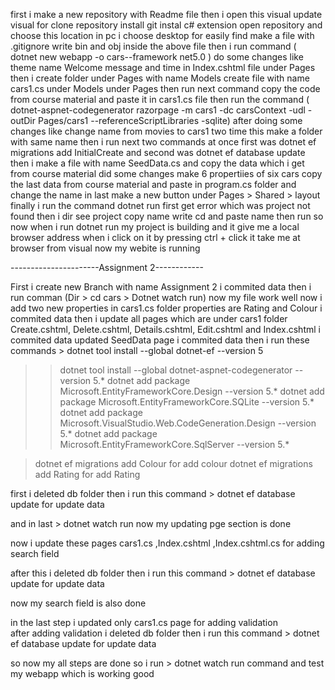 first i make a new repository with Readme file
then i open this visual
update visual
for clone repository
install git
instal c# extension
open repository and choose this location in pc i choose desktop for easily find
make a file with .gitignore
write bin and obj inside the above file
then i run command ( dotnet new webapp -o cars--framework net5.0 )
do some changes like theme name Welcome message and time in Index.cshtml file under Pages
then i create folder under Pages with name Models 
create file with name cars1.cs under Models under Pages
then run next command
copy the code from course material and paste it in cars1.cs file
then run the command ( dotnet-aspnet-codegenerator razorpage -m cars1 -dc carsContext -udl -outDir Pages/cars1 --referenceScriptLibraries -sqlite) after doing some changes like change name from movies to cars1 two time
this make a folder with same name
then i run next two commands at once first was dotnet ef migrations add InitialCreate and second was dotnet ef database update
then i make a file with name SeedData.cs and copy the data which i get from course material
did some changes make 6 propertiies of six cars
copy the last data from course material and paste in program.cs folder and change the name
in last make a new button under Pages > Shared > layout 
finally i run the command dotnet run
first get error which was project not found
then i dir see project 
copy name write cd and paste name then run
so now when i run dotnet run my project is building and it give me a local browser address
when i click on it by pressing ctrl + click it take me at browser from visual
now my webite is running

----------------------Assignment 2------------

First i create new Branch with name Assignment 2
i commited data
then i run comman (Dir > cd cars > Dotnet watch run)
now my file work well
now i add two new properties in cars1.cs folder
properties are Rating and Colour
i commited data
then i update all pages which are under cars1 folder Create.cshtml, Delete.cshtml, Details.cshtml, Edit.cshtml and Index.cshtml
i commited data
updated SeedData page 
i commited data
then i run these commands > dotnet tool install --global dotnet-ef --version 5
>> dotnet tool install --global dotnet-aspnet-codegenerator --version 5.*
>> dotnet add package Microsoft.EntityFrameworkCore.Design --version 5.*
>> dotnet add package Microsoft.EntityFrameworkCore.SQLite --version 5.*
>> dotnet add package Microsoft.VisualStudio.Web.CodeGeneration.Design --version 5.*
>> dotnet add package Microsoft.EntityFrameworkCore.SqlServer --version 5.*

> dotnet ef migrations add Colour  for add colour
> dotnet ef migrations add Rating  for add Rating

 first i deleted db folder
 then i run this command > dotnet ef database update     for update data

and in last > dotnet watch run 
now my updating pge section is done

now i update these pages cars1.cs ,Index.cshtml ,Index.cshtml.cs for adding search field

after this i deleted db folder
 then i run this command > dotnet ef database update     for update data

 now my search field is also done

 in the last step i updated only cars1.cs page for adding validation  
 after adding validation i deleted db folder
 then i run this command > dotnet ef database update     for update data

so now my all steps are done so i run > dotnet watch run command and test my webapp which is working good